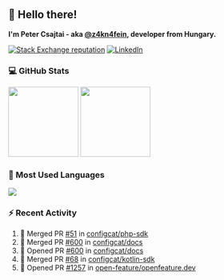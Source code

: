 ## 👋 Hello there!

**I'm Peter Csajtai - aka [@z4kn4fein](https://github.com/z4kn4fein), developer from Hungary.**

[![Stack Exchange reputation](https://img.shields.io/stackexchange/stackoverflow/r/8700582?color=orange&label=reputation&logo=stackoverflow&style=for-the-badge)](https://stackoverflow.com/users/8700582)
[![LinkedIn](https://img.shields.io/badge/linkedin-%230077B5.svg?style=for-the-badge&logo=linkedin&logoColor=white)](https://www.linkedin.com/in/csajtai-p%C3%A9ter-45395341/)

### 💻 GitHub Stats

<div>
  <img height="140px" src="https://github-readme-stats-pcsajtai.vercel.app/api?username=z4kn4fein&show_icons=true&hide_border=true&count_private=true&custom_title=Stats&theme=dracula&line_height=24&hide_title=true">
  <img height="140px" src="https://streak-stats.demolab.com?user=z4kn4fein&theme=dracula&hide_border=true">
  
</div>

### :toolbox: Most Used Languages

<img src="https://github-readme-stats-pcsajtai.vercel.app/api/top-langs/?username=z4kn4fein&theme=dracula&hide_border=true&layout=compact&langs_count=8&hide_title=true">

### :zap: Recent Activity

<!--START_SECTION:activity-->
1. 🎉 Merged PR [#51](https://github.com/configcat/php-sdk/pull/51) in [configcat/php-sdk](https://github.com/configcat/php-sdk)
2. 🎉 Merged PR [#600](https://github.com/configcat/docs/pull/600) in [configcat/docs](https://github.com/configcat/docs)
3. 💪 Opened PR [#600](https://github.com/configcat/docs/pull/600) in [configcat/docs](https://github.com/configcat/docs)
4. 🎉 Merged PR [#68](https://github.com/configcat/kotlin-sdk/pull/68) in [configcat/kotlin-sdk](https://github.com/configcat/kotlin-sdk)
5. 💪 Opened PR [#1257](https://github.com/open-feature/openfeature.dev/pull/1257) in [open-feature/openfeature.dev](https://github.com/open-feature/openfeature.dev)
<!--END_SECTION:activity-->
